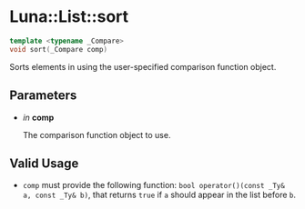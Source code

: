 # Luna::List::sort

```c++
template <typename _Compare>
void sort(_Compare comp)
```

Sorts elements in using the user-specified comparison function object. 



## Parameters
* *in* **comp**

    The comparison function object to use. 

## Valid Usage
* `comp` must provide the following function: `bool operator()(const _Ty& a, const _Ty& b)`, that returns `true` if `a` should appear in the list before `b`. 


